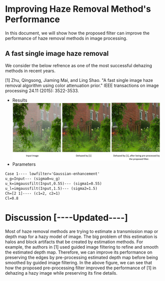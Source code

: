 # Improving Haze Removal Method's Performance
In this document, we will show how the proposed filter can improve the performance of haze removal methods in image processing. 
## A fast single image haze removal
We consider the below refrence as one of the most successful dehazing methods in recent years.

<a id="1">[1]</a>
Zhu, Qingsong, Jiaming Mai, and Ling Shao. "A fast single image haze removal algorithm using color attenuation prior." IEEE transactions on image processing 24.11 (2015): 3522-3533.
- Results
![1](https://github.com/onionhub/TIP/blob/Drafts/Drafts/Dehazed2.JPG)
- Parameters
```
Case 1---- lowfilter='Gaussian-enhancement'
u_g=Input--- (sigma0=u_g)
u_k=imgaussfilt(Input,0.55)--- (sigma1=0.55)
u_l=imgaussfilt(Input,1.5)--- (sigma2=1.5)
Ch=[2 1]---- (c1=2, c2=1)
Cl=0.8
```
# Discussion [----Updated----]
Most of haze removal methods are trying to estimate a transmission map or depth map for a hazy model of image. The big problem of this estimation is halos and block artifacts that be created by estimation methods. For example, the authors in [1] used guided image filtering to refine and smooth the estimated depth map. Therefore, we can improve its performance on preserving the edges by pre-processing estimated depth map before being smoothed by guided image filtering. In the above figure, we can see that how the proposed pre-processing filter improved the performance of [1] in dehazing a hazy image while preserving its fine details.
